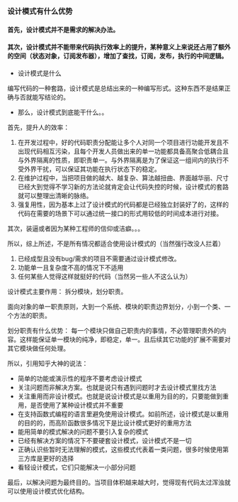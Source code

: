 ### 设计模式有什么优势

#### 首先，设计模式并不是需求的解决办法。

#### 其次，设计模式并不能带来代码执行效率上的提升，某种意义上来说还占用了额外的空间（状态对象，订阅发布器），增加了查找，订阅，发布，执行的中间逻辑。

* 设计模式是什么

编写代码的一种套路，设计模式是总结出来的一种编写形式。这种东西不是结果正确与否就能写结论的。

* 那么，设计模式到底能干什么。。

首先，提升人的效率：

1. 在开发过程中，好的代码职责分配能让多个人对同一个项目进行功能开发且不出现代码相互污染，且每个开发人员做出来的单一功能都具备高聚合低耦合且与外界隔离的性质，即职责单一。与外界隔离是为了保证这一组间内的执行不受外界干扰，可以保证其功能在执行状态下的稳定。 
2. 在维护过程中，当把项目做的越大、越复杂、算法越扭曲、界面越华丽、尺寸已经大到觉得不学习新的方法论就肯定会让代码失控的时候，设计模式的套路就可以整理出清晰的脉络。
3. 强复用性，因为基本上过了设计模式的代码都是已经独立封装好了的，这样的代码在需要的场景下可以通过统一接口的形式用较低的时间成本进行对接。

其次，装逼或者因为某种工程师的信仰或洁癖。。。


所以，综上所述，不是所有情况都适合使用设计模式的（当然强行改没人拦着）

1. 已经成型且没有bug/需求的项目不需要通过设计模式修改。
2. 功能单一且复杂度不高的情况下不适用
3. 任何某些人觉得这样就挺好的代码（当然另一些人不这么认为）

设计模式主要作用： 拆分模块，划分职责。

面向对象的单一职责原则，大到一个系统、模块的职责边界划分，小到一个类、一个方法的职责。 

划分职责有什么优势： 每一个模块只做自己职责内的事情，不必管理职责外的内容。这样能保证单一模块的纯净，即稳定，单一。且后续其它功能的扩展不需要对其它模块做任何处理。


所以，引用知乎大神的说法：

* 简单的功能或演示性的程序不要考虑设计模式
* 关注问题而非解决方案。也就是说只有遇到问题时才去设计模式里找方法
* 关注重用而非设计模式。也就是说设计模式是以重用为目的的，只要能做到重用，是否使用了某种设计模式并不重要
* 在支持函数式编程的语言里避免使用设计模式。如前所述，设计模式是以重用的目的的，而高阶函数很多情况下是比设计模式更好的重用方法
* 能用简单的模式解决的问题不要引入复杂的模式
* 已经有解决方案的情况下不要硬套设计模式，设计模式不是一切
* 正确认识些暂时无法理解的模式，这些模式代表着一类问题，很多时候使用第三方库是更好的选择
* 看轻设计模式，它们只能解决一小部分问题


最后，以解决问题为最终目的。当项目体积越来越大时，觉得现有代码太过浑浊就可以使用设计模式优化结构。